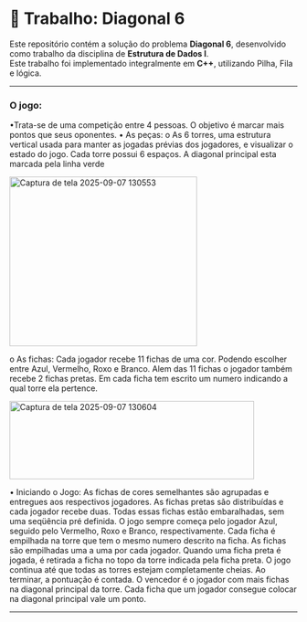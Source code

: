 
# 🎲 Trabalho: Diagonal 6
Este repositório contém a solução do problema **Diagonal 6**, desenvolvido como trabalho da disciplina de **Estrutura de Dados I**.  
Este trabalho foi implementado integralmente em **C++**, utilizando Pilha, Fila e lógica.

---
  ### O jogo: 
  •Trata-se de uma competição entre 4 pessoas. O objetivo é marcar mais pontos que seus
  oponentes.
  • As peças:
  o As 6 torres, uma estrutura vertical usada para manter as jogadas prévias dos jogadores, e
  visualizar o estado do jogo. Cada torre possui 6 espaços. A diagonal principal esta marcada
  pela linha verde
  
  <img width="328" height="297" alt="Captura de tela 2025-09-07 130553"   src="https://github.com/user-attachments/assets/fec66398-b70a-4c9d-8ffb-e3eff6c94553" />
  
  o As fichas: Cada jogador recebe 11 fichas de uma cor. Podendo escolher entre Azul,
  Vermelho, Roxo e Branco. Alem das 11 fichas o jogador também recebe 2 fichas pretas.
  Em cada ficha tem escrito um numero indicando a qual torre ela pertence.
  
  <img width="428" height="137" alt="Captura de tela 2025-09-07 130604" src="https://github.com/user-attachments/assets/db50692b-c29c-4188-bfff-7324cf7e2752" />
  
 • Iniciando o Jogo: 
  As fichas de cores semelhantes são agrupadas e entregues aos respectivos jogadores. As fichas
  pretas são distribuídas e cada jogador recebe duas. Todas essas fichas estão embaralhadas, sem
  uma seqüência pré definida. O jogo sempre começa pelo jogador Azul, seguido pelo Vermelho,
  Roxo e Branco, respectivamente. Cada ficha é empilhada na torre que tem o mesmo numero
  descrito na ficha. As fichas são empilhadas uma a uma por cada jogador. Quando uma ficha preta
  é jogada, é retirada a ficha no topo da torre indicada pela ficha preta. O jogo continua até    que todas as torres estejam completamente cheias. Ao terminar, a pontuação é contada. O         vencedor é o jogador com mais fichas na diagonal principal da torre. Cada ficha que um   jogador consegue colocar na diagonal principal vale um ponto.

---
